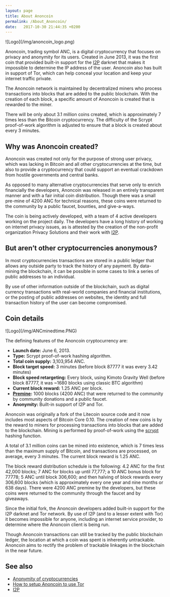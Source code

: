 ```yaml
---
layout: page
title: About Anoncoin
permalink: /About_Anoncoin/
date:   2017-10-30 21:44:35 +0200
---
```


<div class='pull-right' markdown="1">
![Logo](/img/anoncoin_logo.png)
</div>

Anoncoin, trading symbol ANC, is a digital cryptocurrency that focuses on privacy and anonymity for its users. Created in June 2013, it was the first coin that provided built-in support for the [I2P](/I2P) darknet that makes it impossible to determine the IP address of the user. Anoncoin also has built in support of Tor, which can help conceal your location and keep your internet traffic private. 

The Anoncoin network is maintained by decentralized miners who process transactions into blocks that are added to the public blockchain. With the creation of each block, a specific amount of Anoncoin is created that is rewarded to the miner. 

There will be only about 3.1 million coins created, which is approximately 7 times less than the Bitcoin cryptocurrency. The difficulty of the Scrypt proof-of-work algorithm is adjusted to ensure that a block is created about every 3 minutes.

Why was Anoncoin created?
-------------------------

Anoncoin was created not only for the purpose of strong user privacy, which was lacking in Bitcoin and all other cryptocurrencies at the time, but also to provide a cryptocurrency that could support an eventual crackdown from hostile governments and central banks. 

As opposed to many alternative cryptocurrencies that serve only to enrich financially the developers, Anoncoin was released in an entirely transparent manner and with a fair initial coin distribution. Though there was a small pre-mine of 4200 ANC for technical reasons, these coins were returned to the community by a public faucet, bounties, and give-a-ways. 

The coin is being actively developed, with a team of 4 active developers working on the project daily. The developers have a long history of working on internet privacy issues, as is attested by the creation of the non-profit organization Privacy Solutions and their work with [I2P](/I2P).

But aren’t other cryptocurrencies anonymous?
-------------------------------------------

In most cryptocurrencies transactions are stored in a public ledger that allows any outside party to track the history of any payment. By data-mining the blockchain, it can be possible in some cases to link a series of public addresses to an individual. 

By use of other information outside of the blockchain, such as digital currency transactions with real-world companies and financial institutions, or the posting of public addresses on websites, the identity and full transaction history of the user can become compromised.

Coin details
------------

<div class='pull-right' markdown="1">
![Logo](/img/ANCminedtime.PNG)
</div>

The defining features of the Anoncoin cryptocurrency are:

-   **Launch date:** June 6, 2013.
-   **Type:** Scrypt proof-of-work hashing algorithm.
-   **Total coin supply:** 3,103,954 ANC.
-   **Block target speed:** 3 minutes (before block 87777 it was every 3.42 minutes)
-   **Block speed retargeting:** Every block, using Kimoto Gravity Well (before block 87777, it was ~1680 blocks using classic BTC algorithm)
-   **Current block reward:** 1.25 ANC per block.
-   **[Premine](/Premine):** 1000 blocks (4200 ANC) that were returned to the community by community donations and a public faucet.
-   **Anonymity:** Built-in support of I2P and Tor.

Anoncoin was originally a fork of the Litecoin source code and it now includes most aspects of Bitcoin Core 0.10. The creation of new coins is by the reward to miners for processing transactions into blocks that are added to the blockchain. Mining is performed by proof-of-work using the [scrypt](/scrypt) hashing function. 

A total of 3.1 million coins can be mined into existence, which is 7 times less than the maximum supply of Bitcoin, and transactions are processed, on average, every 3 minutes. The current block reward is 1.25 ANC.

The block reward distribution schedule is the following: 4.2 ANC for the first 42,000 blocks; 7 ANC for blocks up until 77,777; a 10 ANC bonus block for 77778; 5 ANC until block 306,600; and then halving of block rewards every 306,600 blocks (which is approximately every one year and nine months or 638 days). There were 4200 ANC premine by the developers, but these coins were returned to the community through the faucet and by giveaways.

Since the initial fork, the Anoncoin developers added built-in support for the I2P darknet and Tor network. By use of I2P (and to a lesser extent with Tor) it becomes impossible for anyone, including an internet service provider, to determine where the Anoncoin client is being run. 

Though Anoncoin transactions can still be tracked by the public blockchain ledger, the location at which a coin was spent is inherently untrackable. Anoncoin aims to rectify the problem of trackable linkages in the blockchain in the near future.

See also
--------

-   [Anonymity of cryptocurrencies](/Anonymity_of_cryptocurrencies)
-   [How to setup Anoncoin to use Tor](/How_to_setup_Anoncoin_to_use_Tor)
-   [I2P](/I2P)
